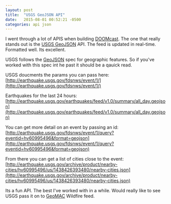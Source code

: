 ```yaml
---
layout: post
title:  "USGS GeoJSON API"
date:   2015-08-01 00:52:21 -0500
categories: api json
---
```

I went through a lot of APIS when building [DOOMcast](http://doomcast.herokuapp.com). The one that really stands out is the [USGS GeoJSON](http://earthquake.usgs.gov/earthquakes/feed/v1.0/geojson.php) API. The feed is updated in real-time. Formatted well. Its excellent.

USGS follows the [GeoJSON](http://geojson.org/geojson-spec.html) spec for geographic features. So if you've worked with this spec int he past it should be a qauick read.

USGS doucments the params you can pass here:
[http://earthquake.usgs.gov/fdsnws/event/1/](http://earthquake.usgs.gov/fdsnws/event/1/)

Earthquakes for the last 24 hours:
[http://earthquake.usgs.gov/earthquakes/feed/v1.0/summary/all_day.geojson](http://earthquake.usgs.gov/earthquakes/feed/v1.0/summary/all_day.geojson)

You can get more detail on an event by passing an id:
[http://earthquake.usgs.gov/fdsnws/event/1/query?eventid=hv60995496&format=geojson](http://earthquake.usgs.gov/fdsnws/event/1/query?eventid=hv60995496&format=geojson)

From there you can get a list of cities close to the event:
[http://earthquake.usgs.gov/archive/product/nearby-cities/hv60995496/us/1438426393480/nearby-cities.json](http://earthquake.usgs.gov/archive/product/nearby-cities/hv60995496/us/1438426393480/nearby-cities.json)

Its a fun API. The best I've worked with in a while. Would really like to see USGS pass it on to [GeoMAC](http://wildfire.usgs.gov/geomac/) Wildfire feed.